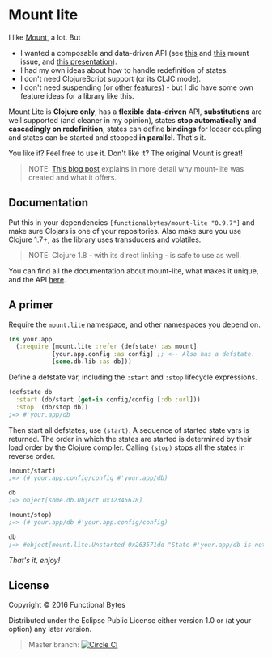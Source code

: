 # Mount lite

I like [Mount](https://github.com/tolitius/mount), a lot. But

* I wanted a composable and data-driven API (see [this](https://github.com/tolitius/mount/issues/19)
  and [this](https://github.com/tolitius/mount/issues/47) mount issue, and [this presentation](https://www.youtube.com/watch?v=3oQTSP4FngY)).
* I had my own ideas about how to handle redefinition of states.
* I don't need ClojureScript support (or its CLJC mode).
* I don't need suspending (or [other](https://github.com/tolitius/mount/issues/16)
  [features](https://github.com/tolitius/mount/blob/dc5c89b3e9a47601242fbc79846460812f81407d/src/mount/core.cljc#L301)) -
  but I did have some own feature ideas for a library like this.

Mount Lite is **Clojure only**, has a **flexible data-driven** API, **substitutions** are well supported
(and cleaner in my opinion), states **stop automatically and cascadingly on redefinition**, states can define **bindings**
for looser coupling and states can be started and stopped **in parallel**. That's it.

You like it? Feel free to use it. Don't like it? The original Mount is great!

> NOTE: [This blog post](http://www.functionalbytes.nl/clojure/mount/mount-lite/2016/02/11/mount-lite.html) explains in more detail why mount-lite was created and what it offers.

## Documentation

Put this in your dependencies `[functionalbytes/mount-lite "0.9.7"]` and make sure Clojars is one of your repositories.
Also make sure you use Clojure 1.7+, as the library uses transducers and volatiles.

> NOTE: Clojure 1.8 - with its direct linking - is safe to use as well.

You can find all the documentation about mount-lite, what makes it unique, and the API [here](http://aroemers.github.io/mount-lite/index.html).

## A primer

Require the `mount.lite` namespace, and other namespaces you depend on.

```clj
(ns your.app
  (:require [mount.lite :refer (defstate) :as mount]
            [your.app.config :as config] ;; <-- Also has a defstate.
            [some.db.lib :as db]))
```

Define a defstate var, including the `:start` and `:stop` lifecycle expressions.

```clj
(defstate db
  :start (db/start (get-in config/config [:db :url]))
  :stop  (db/stop db))
;=> #'your.app/db
```

Then start all defstates, use `(start)`.
A sequence of started state vars is returned.
The order in which the states are started is determined by their load order by the Clojure compiler.
Calling `(stop)` stops all the states in reverse order.

```clj
(mount/start)
;=> (#'your.app.config/config #'your.app/db)

db
;=> object[some.db.Object 0x12345678]

(mount/stop)
;=> (#'your.app/db #'your.app.config/config)

db
;=> #object[mount.lite.Unstarted 0x263571dd "State #'your.app/db is not started."]
```

*That's it, enjoy!*

## License

Copyright © 2016 Functional Bytes

Distributed under the Eclipse Public License either version 1.0 or (at
your option) any later version.

> Master branch: [![Circle CI](https://circleci.com/gh/aroemers/mount-lite/tree/master.svg?style=svg)](https://circleci.com/gh/aroemers/mount-lite/tree/master)

